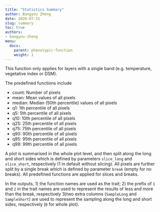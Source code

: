 ```yaml
---
title: "Statistics Summary"
author: Bangyou Zheng
date: 2020-07-31
slug: summary
toc: true
authors:
- bangyou-zheng
menu:
  docs:
    parent: phenotypic-function
    weight: 1
---
```



This function only applies for layers with a single band (e.g. temperature, vegetative index or DSM).

The predefined functions include

* count: Number of pixels
* mean: Mean values of all pixels
* median: Median (50th percentile) values of all pixels
* q1: 1th percentile of all pixels
* q5: 5th percentile of all pixels
* q10: 10th percentile of all pixels
* q25: 25th percentile of all pixels
* q75: 75th percentile of all pixels
* q90: 90th percentile of all pixels
* q95: 95th percentile of all pixels
* q99: 99th percentile of all pixels

A plot is summarised in the whole plot level, and then split along the long and short sides which is defined by parameters `slice_long` and `slice_short`, respectively (1 in default without slicing). All pixels are further split by a single break which is defined by parameter `break` (empty for no breaks). All predefined functions are applied for slices and breaks.

In the outputs, 1) the function names are used as the trait; 2) the prefix of `1` and `2` in the trait names are used to represent the results of less and more than the break, respectively 3)two extra columns (`SampleLong` and `SampleShort`) are used to represent the sampling along the long and short sides, respectively (`0` for whole plot).

